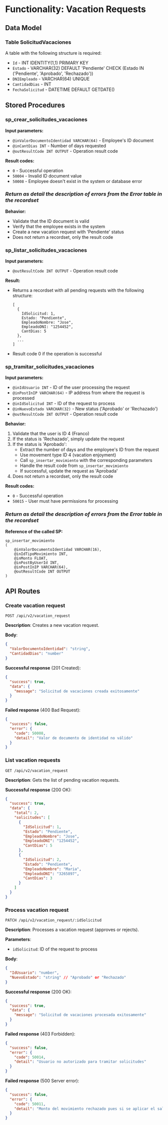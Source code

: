 # Functionality: Vacation Requests

## Data Model

### Table SolicitudVacaciones

A table with the following structure is required:

- `Id` - INT IDENTITY(1,1) PRIMARY KEY
- `Estado` - VARCHAR(32) DEFAULT 'Pendiente' CHECK (Estado IN ('Pendiente', 'Aprobado', 'Rechazado'))
- `DNIEmpleado` - VARCHAR(64) UNIQUE
- `CantidadDias` - INT
- `FechaSolicitud` - DATETIME DEFAULT GETDATE()

## Stored Procedures

### sp_crear_solicitudes_vacaciones

**Input parameters:**
- `@inValorDocumentoIdentidad VARCHAR(64)` - Employee's ID document
- `@inCantDias INT` - Number of days requested
- `@outResultCode INT OUTPUT` - Operation result code

**Result codes:**
- `0` - Successful operation
- `50004` - Invalid ID document value
- `50008` - Employee doesn't exist in the system or database error
### *Return as detail the description of errors from the Error table in the recordset*

**Behavior:**
- Validate that the ID document is valid
- Verify that the employee exists in the system
- Create a new vacation request with 'Pendiente' status
- Does not return a recordset, only the result code

### sp_listar_solicitudes_vacaciones

**Input parameters:**
- `@outResultCode INT OUTPUT` - Operation result code

**Result:**
- Returns a recordset with all pending requests with the following structure:
  ```
  [
    {
      IdSolicitud: 1,
      Estado: "Pendiente",
      EmpleadoNombre: "Jose",
      EmpleadoDNI: "1254452",
      CantDias: 5
    },
    ...
  ]
  ```
- Result code 0 if the operation is successful

### sp_tramitar_solicitudes_vacaciones

**Input parameters:**
- `@inIdUsuario INT` - ID of the user processing the request
- `@inPostInIP VARCHAR(64)` - IP address from where the request is processed
- `@inIdSolicitud INT` - ID of the request to process
- `@inNuevoEstado VARCHAR(32)` - New status ('Aprobado' or 'Rechazado')
- `@outResultCode INT OUTPUT` - Operation result code

**Behavior:**
1. Validate that the user is ID 4 (Franco)
2. If the status is 'Rechazado', simply update the request
3. If the status is 'Aprobado':
   - Extract the number of days and the employee's ID from the request
   - Use movement type ID 4 (vacation enjoyment)
   - Call `sp_insertar_movimiento` with the corresponding parameters
   - Handle the result code from `sp_insertar_movimiento`
   - If successful, update the request as 'Aprobada'
4. Does not return a recordset, only the result code

**Result codes:**
- `0` - Successful operation
- `50015` - User must have permissions for processing
### *Return as detail the description of errors from the Error table in the recordset*

**Reference of the called SP:**
```
sp_insertar_movimiento
(
    @inValorDocumentoIdentidad VARCHAR(16),
    @inIdTipoMovimiento INT,
    @inMonto FLOAT,
    @inPostByUserId INT,
    @inPostInIP VARCHAR(64),
    @outResultCode INT OUTPUT
)
```

## API Routes

### Create vacation request
```
POST /api/v2/vacation_request
```

**Description**: Creates a new vacation request.

**Body**:
```json
{
  "ValorDocumentoIdentidad": "string",
  "CantidadDias": "number"
}
```

**Successful response** (201 Created):
```json
{
  "success": true,
  "data": {
    "message": "Solicitud de vacaciones creada exitosamente"
  }
}
```

**Failed response** (400 Bad Request):
```json
{
  "success": false,
  "error": {
    "code": 50008,
    "detail": "Valor de documento de identidad no válido"
  }
}
```

### List vacation requests
```
GET /api/v2/vacation_request
```

**Description**: Gets the list of pending vacation requests.

**Successful response** (200 OK):
```json
{
  "success": true,
  "data": {
    "total": 2,
    "solicitudes": [
      {
        "IdSolicitud": 1,
        "Estado": "Pendiente",
        "EmpleadoNombre": "Jose",
        "EmpleadoDNI": "1254452",
        "CantDias": 5
      },
      {
        "IdSolicitud": 2,
        "Estado": "Pendiente",
        "EmpleadoNombre": "Maria",
        "EmpleadoDNI": "3265897",
        "CantDias": 3
      }
    ]
  }
}
```

### Process vacation request
```
PATCH /api/v2/vacation_request/:idSolicitud
```

**Description**: Processes a vacation request (approves or rejects).

**Parameters**:
- `idSolicitud`: ID of the request to process

**Body**:
```json
{
  "IdUsuario": "number",
  "NuevoEstado": "string" // "Aprobado" or "Rechazado"
}
```

**Successful response** (200 OK):
```json
{
  "success": true,
  "data": {
    "message": "Solicitud de vacaciones procesada exitosamente"
  }
}
```

**Failed response** (403 Forbidden):
```json
{
  "success": false,
  "error": {
    "code": 50014,
    "detail": "Usuario no autorizado para tramitar solicitudes"
  }
}
```

**Failed response** (500 Server error):
```json
{
  "success": false,
  "error": {
    "code": 50011,
    "detail": "Monto del movimiento rechazado pues si se aplicar el saldo seria negativo."
  }
}
```

